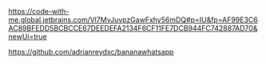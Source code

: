 https://code-with-me.global.jetbrains.com/Vl7MvJuvpzGawFxhy56mDQ#p=IU&fp=AF99E3C6AC89BFEDD5BCBCCE67DEEDEFA2134F6CF11FE7DCB944FC742887AD70&newUi=true

https://github.com/adrianreydxc/bananawhatsapp